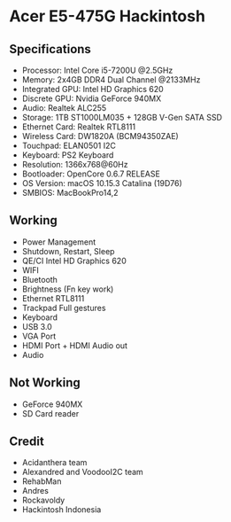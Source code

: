 # Acer E5-475G Hackintosh

## Specifications

- Processor: Intel Core i5-7200U @2.5GHz
- Memory: 2x4GB DDR4 Dual Channel @2133MHz
- Integrated GPU: Intel HD Graphics 620
- Discrete GPU: Nvidia GeForce 940MX
- Audio: Realtek ALC255
- Storage: 1TB ST1000LM035 + 128GB V-Gen SATA SSD
- Ethernet Card: Realtek RTL8111
- Wireless Card: DW1820A (BCM94350ZAE)
- Touchpad: ELAN0501 I2C
- Keyboard: PS2 Keyboard
- Resolution: 1366x768@60Hz
- Bootloader: OpenCore 0.6.7 RELEASE
- OS Version: macOS 10.15.3 Catalina (19D76)
- SMBIOS: MacBookPro14,2

## Working

- Power Management
- Shutdown, Restart, Sleep
- QE/CI Intel HD Graphics 620
- WIFI
- Bluetooth
- Brightness (Fn key work)
- Ethernet RTL8111
- Trackpad Full gestures
- Keyboard
- USB 3.0
- VGA Port
- HDMI Port + HDMI Audio out
- Audio

## Not Working

- GeForce 940MX
- SD Card reader

## Credit

- Acidanthera team
- Alexandred and VoodooI2C team
- RehabMan
- Andres
- Rockavoldy
- Hackintosh Indonesia
